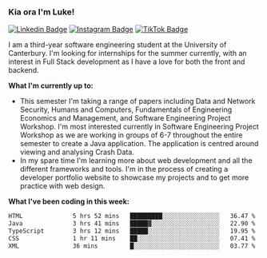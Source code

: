 ### Kia ora I'm Luke!

[![Linkedin Badge](https://img.shields.io/badge/-LinkedIn-0e76a8?style=flat-square&logo=Linkedin&logoColor=white)](https://www.linkedin.com/in/luke-stynes/)
[![Instagram Badge](https://img.shields.io/badge/-Instagram-e4405f?style=flat-square&logo=Instagram&logoColor=white)](https://www.instagram.com/luke.stynes/)
[![TikTok Badge](https://img.shields.io/badge/TikTok-Follow-blue)](https://www.tiktok.com/@luke_stynes)

I am a third-year software engineering student at the University of Canterbury. I'm looking for internships for the summer currently, with an interest in Full Stack development as I have a love for both the front and backend.

**What I'm currently up to:**
- This semester I'm taking a range of papers including Data and Network Security, Humans and Computers, Fundamentals of Engineering Economics and Management, and Software Engineering Project Workshop. I'm most interested currently in Software Engineering Project Workshop as we are working in groups of 6-7 throughout the entire semester to create a Java application. The application is centred around viewing and analysing Crash Data.
- In my spare time I'm learning more about web development and all the different frameworks and tools. I'm in the process of creating a developer portfolio website to showcase my projects and to get more practice with web design.


**What I've been coding in this week:**
<!--START_SECTION:waka-->

```txt
HTML              5 hrs 52 mins   █████████░░░░░░░░░░░░░░░░   36.47 %
Java              3 hrs 41 mins   █████▓░░░░░░░░░░░░░░░░░░░   22.90 %
TypeScript        3 hrs 12 mins   █████░░░░░░░░░░░░░░░░░░░░   19.95 %
CSS               1 hr 11 mins    ██░░░░░░░░░░░░░░░░░░░░░░░   07.41 %
XML               36 mins         █░░░░░░░░░░░░░░░░░░░░░░░░   03.77 %
```

<!--END_SECTION:waka-->
